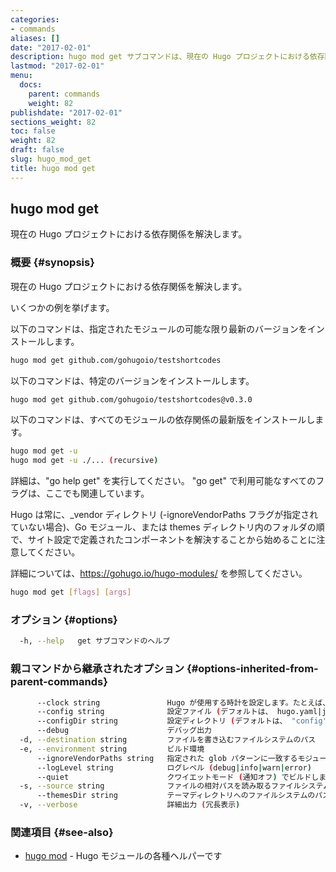 ```yaml
---
categories:
- commands
aliases: []
date: "2017-02-01"
description: hugo mod get サブコマンドは、現在の Hugo プロジェクトにおける依存関係を解決します。
lastmod: "2017-02-01"
menu:
  docs:
    parent: commands
    weight: 82
publishdate: "2017-02-01"
sections_weight: 82
toc: false
weight: 82
draft: false
slug: hugo_mod_get
title: hugo mod get
---
```

## hugo mod get

現在の Hugo プロジェクトにおける依存関係を解決します。

### 概要 {#synopsis}

現在の Hugo プロジェクトにおける依存関係を解決します。

いくつかの例を挙げます。

以下のコマンドは、指定されたモジュールの可能な限り最新のバージョンをインストールします。

```bash
hugo mod get github.com/gohugoio/testshortcodes
```

以下のコマンドは、特定のバージョンをインストールします。

```bash
hugo mod get github.com/gohugoio/testshortcodes@v0.3.0
```

以下のコマンドは、すべてのモジュールの依存関係の最新版をインストールします。

```bash
hugo mod get -u
hugo mod get -u ./... (recursive)
```

詳細は、"go help get" を実行してください。 "go get" で利用可能なすべてのフラグは、ここでも関連しています。

Hugo は常に、_vendor ディレクトリ (-ignoreVendorPaths フラグが指定されていない場合)、Go モジュール、または themes ディレクトリ内のフォルダの順で、サイト設定で定義されたコンポーネントを解決することから始めることに注意してください。

詳細については、https://gohugo.io/hugo-modules/ を参照してください。



```bash
hugo mod get [flags] [args]
```

### オプション {#options}

```bash
  -h, --help   get サブコマンドのヘルプ
```

### 親コマンドから継承されたオプション {#options-inherited-from-parent-commands}

```bash
      --clock string               Hugo が使用する時計を設定します。たとえば、  --clock 2021-11-06T22:30:00.00+09:00
      --config string              設定ファイル (デフォルトは、 hugo.yaml|json|toml)
      --configDir string           設定ディレクトリ (デフォルトは、 "config")
      --debug                      デバッグ出力
  -d, --destination string         ファイルを書き込むファイルシステムのパス
  -e, --environment string         ビルド環境
      --ignoreVendorPaths string   指定された glob パターンに一致するモジュールパスの _vendor を無視します
      --logLevel string            ログレベル (debug|info|warn|error)
      --quiet                      クワイエットモード (通知オフ) でビルドします
  -s, --source string              ファイルの相対パスを読み取るファイルシステムのパス
      --themesDir string           テーマディレクトリへのファイルシステムのパス
  -v, --verbose                    詳細出力 (冗長表示)
```

### 関連項目 {#see-also}

* [hugo mod](/commands/hugo_mod/)	 - Hugo モジュールの各種ヘルパーです

